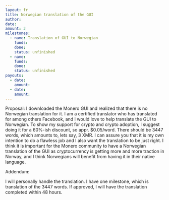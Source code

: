 ```yaml
---
layout: fr
title: Norwegian translation of the GUI
author:
date:
amount: 3
milestones:
  - name: Translation of GUI to Norwegian
    funds: 
    done:
    status: unfinished
  - name:
    funds:
    done:
    status: unfinished
payouts:
  - date:
    amount:
  - date:
    amount:
---
```


Proposal: I downloaded the Monero GUI and realized that there is no Norwegian translation for it.
I am a certified translator who has translated for among others Facebook, and I would love to help translate the
GUI to Norwegian. To show my support for crypto and crypto adoption, I suggest doing it for a 60%-ish discount, so appr. $0.05/word.
There should be 3447 words, which amounts to, lets say, 3 XMR. I can assure you that it is my own intention to do a flawless job and I
also want the translation to be just right. I think it is important for the Monero community to have a Norwegian translation of the GUI 
as cryptocurrency is getting more and more traction in Norway, and I think Norwegians will benefit from having it in their native language.

Addendum:

I will personally handle the translation.
I have one milestone, which is translation of the 3447 words.
If approved, I will have the translation completed within 48 hours.